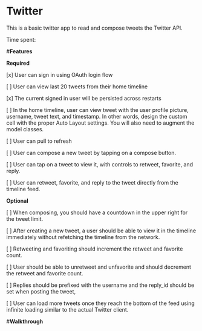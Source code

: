 <b>Twitter</b>
=================

This is a basic twitter app to read and compose tweets the Twitter API.

Time spent: <Number of hours spent>

#<b>Features</b>

<b>Required</b>

[x] User can sign in using OAuth login flow

[ ] User can view last 20 tweets from their home timeline

[x] The current signed in user will be persisted across restarts

[ ] In the home timeline, user can view tweet with the user profile picture, username, tweet text, and timestamp. In other words, design the custom cell with the proper Auto Layout settings. You will also need to augment the model classes.

[ ] User can pull to refresh

[ ] User can compose a new tweet by tapping on a compose button.

[ ] User can tap on a tweet to view it, with controls to retweet, favorite, and reply.

[ ] User can retweet, favorite, and reply to the tweet directly from the timeline feed.

<b>Optional </b>

[ ] When composing, you should have a countdown in the upper right for the tweet limit.

[ ] After creating a new tweet, a user should be able to view it in the timeline immediately without refetching the timeline from the network.

[ ] Retweeting and favoriting should increment the retweet and favorite count.

[ ] User should be able to unretweet and unfavorite and should decrement the retweet and favorite count.

[ ] Replies should be prefixed with the username and the reply_id should be set when posting the tweet,

[ ] User can load more tweets once they reach the bottom of the feed using infinite loading similar to the actual Twitter client.

#<b>Walkthrough</b>
